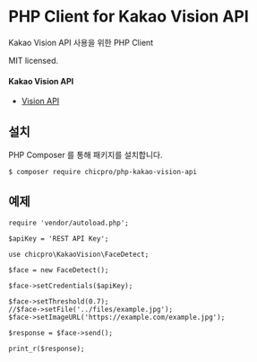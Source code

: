 # PHP Client for Kakao Vision API #

Kakao Vision API 사용을 위한 PHP Client

MIT licensed.

#### Kakao Vision API ####

- [Vision API](https://developers.kakao.com/docs/restapi/vision)

## 설치 ##

PHP Composer 를 통해 패키지를 설치합니다.

`$ composer require chicpro/php-kakao-vision-api`

## 예제 ##

```
require 'vendor/autoload.php';

$apiKey = 'REST API Key';

use chicpro\KakaoVision\FaceDetect;

$face = new FaceDetect();

$face->setCredentials($apiKey);

$face->setThreshold(0.7);
//$face->setFile('../files/example.jpg');
$face->setImageURL('https://example.com/example.jpg');

$response = $face->send();

print_r($response);
```
